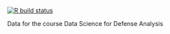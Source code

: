 
<!-- README.md is generated from README.Rmd. Please edit that file -->

<!-- badges: start -->

[![R build
status](https://github.com/knapply/data4ds4da/workflows/R-CMD-check/badge.svg)](https://github.com/knapply/data4ds4da/actions?workflow=R-CMD-check)
<!-- badges: end -->

Data for the course Data Science for Defense Analysis
